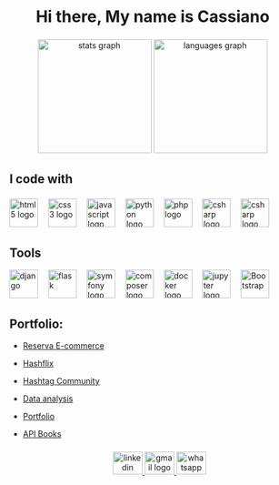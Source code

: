 <h1 align="center">Hi there, My name is Cassiano</h1>

###

<div align="center">
  <img src="https://github-readme-stats.vercel.app/api?username=CassianoOliveira23&hide_title=false&hide_rank=false&show_icons=true&include_all_commits=true&count_private=true&disable_animations=false&theme=great-gatsby&locale=en&hide_border=false&order=1" height="200" alt="stats graph"/>
  <img src="https://github-readme-stats.vercel.app/api/top-langs?username=CassianoOliveira23&locale=en&hide_title=false&layout=compact&card_width=320&langs_count=15&theme=great-gatsby&hide_border=false&order=2" height="200" alt="languages graph"  />

</div>

###

<p align="left"></p>

###

<h2 align="left">I code with</h2>

###

<div align="left">
  <img src="https://cdn.jsdelivr.net/gh/devicons/devicon/icons/html5/html5-original.svg" width="50" height="50" alt="html5 logo"  />
  <img width="10" />
  <img src="https://cdn.jsdelivr.net/gh/devicons/devicon/icons/css3/css3-original.svg" width="50" height="50" alt="css3 logo"  />
  <img width="10" />
  <img src="https://cdn.jsdelivr.net/gh/devicons/devicon/icons/javascript/javascript-original.svg" width="50" height="50" alt="javascript logo"  />
  <img width="10" />
  <img src="https://cdn.jsdelivr.net/gh/devicons/devicon/icons/python/python-original.svg" width="50" height="50" alt="python logo"  />
  <img width="10" />
  <img src="https://cdn.jsdelivr.net/gh/devicons/devicon/icons/php/php-original.svg" width="50" height="50" alt="php logo"  />
  <img width="10" />
  <img src="https://cdn.jsdelivr.net/gh/devicons/devicon/icons/csharp/csharp-original.svg" width="50" height="50" alt="csharp logo"  />
  <img width="10" />
  <img src="https://cdn.jsdelivr.net/gh/devicons/devicon/icons/c/c-original.svg" width="50" height="50" alt="csharp logo"  />

</div>

###

<h2 align="left">Tools</h2>
<div align="left">
  <img src="https://cdn.worldvectorlogo.com/logos/django.svg" alt="django" width="50" height="50"/>
  <img width="10" />
  <img src="https://www.vectorlogo.zone/logos/pocoo_flask/pocoo_flask-icon.svg" alt="flask" width="50" height="50"/> 
  <img width="10" />
  <img src="https://cdn.jsdelivr.net/gh/devicons/devicon/icons/symfony/symfony-original.svg" width="50" height="50" alt="symfony logo"  />
  <img width="10" />
  <img src="https://cdn.jsdelivr.net/gh/devicons/devicon/icons/composer/composer-original.svg" width="50" height="50" alt="composer logo"  />
  <img width="10" />
  <img src="https://cdn.jsdelivr.net/gh/devicons/devicon/icons/docker/docker-original.svg" width="50" height="50" alt="docker logo"  />
  <img width="10" />
  <img src="https://cdn.jsdelivr.net/gh/devicons/devicon/icons/jupyter/jupyter-original.svg" width="50" height="50" alt="jupyter logo"  />
  <img width="10" />
  <img   width="50" height="50" title="Bootstrap" src="https://cdn.jsdelivr.net/gh/devicons/devicon/icons/bootstrap/bootstrap-original.svg">
</div>

###
</div>

###

<!-- Portfolio -->
## Portfolio:
- [Reserva E-commerce](https://github.com/CassianoOliveira23/ecommerce.git)
- [Hashflix](https://github.com/CassianoOliveira23/Hashflix-Django.git)
- [Hashtag Community](https://github.com/CassianoOliveira23/Hashtag-community.git)
- [Data analysis](https://github.com/CassianoOliveira23/data_analysis_project.git)
- [Portfolio](https://portfolio-frontend-dusky-two.vercel.app/)
- [API Books](https://github.com/CassianoOliveira23/api_books.git)



  ###

  <div align="center">
  <a href="https://www.linkedin.com/in/cassiano-oliveira-074950a7/" target="_blank">
    <img src="https://raw.githubusercontent.com/maurodesouza/profile-readme-generator/master/src/assets/icons/social/linkedin/default.svg" width="52" height="40" alt="linkedin logo"  />
  </a>
  <a href = "mailto:cassiano.borba@rede.ulbra.br" target="_blank">
    <img src="https://raw.githubusercontent.com/maurodesouza/profile-readme-generator/master/src/assets/icons/social/gmail/default.svg" width="52" height="40" alt="gmail logo"  />
  </a>
  <a href="https://api.whatsapp.com/send?phone=5551989340681" target="_blank">
    <img src="https://raw.githubusercontent.com/maurodesouza/profile-readme-generator/master/src/assets/icons/social/whatsapp/default.svg" width="52" height="40" alt="whatsapp logo"  />
  </a>
 </div>
 




